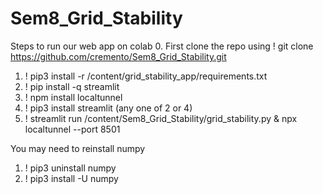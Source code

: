 # Sem8_Grid_Stability
Steps to run our web app on colab 
0. First clone the repo using ! git clone https://github.com/cremento/Sem8_Grid_Stability.git
1. ! pip3 install -r /content/grid_stability_app/requirements.txt
2. ! pip install -q streamlit
3. ! npm install localtunnel
4. ! pip3 install streamlit (any one of 2 or 4)
5. ! streamlit run /content/Sem8_Grid_Stability/grid_stability.py & npx localtunnel --port 8501

You may need to reinstall numpy 
1. ! pip3 uninstall numpy
2. ! pip3 install -U numpy
